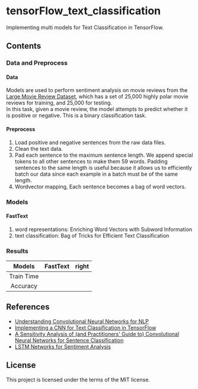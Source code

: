 # tensorFlow_text_classification
Implementing multi models for Text Classification in TensorFlow.

## Contents
### Data and Preprocess
#### Data
Models are used to perform sentiment analysis on movie reviews from the [Large Movie Review Dataset](http://ai.stanford.edu/~amaas/data/sentiment/), which has a set of 25,000 highly polar movie reviews for training, and 25,000 for testing.<br/>
In this task, given a movie review, the model attempts to predict whether it is positive or negative. This is a binary classification task.

#### Preprocess
1. Load positive and negative sentences from the raw data files.
2. Clean the text data.
3. Pad each sentence to the maximum sentence length. We append special <PAD> tokens to all other sentences to make them 59 words. Padding sentences to the same length is useful because it allows us to efficiently batch our data since each example in a batch must be of the same length.
4. Wordvector mapping, Each sentence becomes a bag of word vectors.

### Models
#### FastText
1. word representations: Enriching Word Vectors with Subword Information
2. text classification: Bag of Tricks for Efficient Text Classification

### Results
| Models     | FastText | right |
| :----:     | :----:   | :----: |
| Train Time |  |  |
| Accuracy   |  |  |

## References
- [Understanding Convolutional Neural Networks for NLP](http://www.wildml.com/2015/11/understanding-convolutional-neural-networks-for-nlp/)
- [Implementing a CNN for Text Classification in TensorFlow](http://www.wildml.com/2015/12/implementing-a-cnn-for-text-classification-in-tensorflow)
- [A Sensitivity Analysis of (and Practitioners' Guide to) Convolutional Neural Networks for Sentence Classification](https://arxiv.org/abs/1510.03820)
- [LSTM Networks for Sentiment Analysis](http://deeplearning.net/tutorial/lstm.html)

## License
This project is licensed under the terms of the MIT license.
